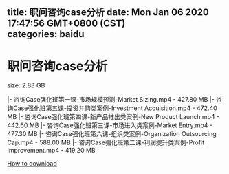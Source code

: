 
title: 职问咨询case分析
date: Mon Jan 06 2020 17:47:56 GMT+0800 (CST)    
categories: baidu
---

# 职问咨询case分析
size: 2.83 GB
 
 
|- 咨询Case强化班第一课-市场规模预测-Market Sizing.mp4 - 427.80 MB
|- 咨询Case强化班第五课-投资并购类案例-Investment Acquisition.mp4 - 472.40 MB
|- 咨询Case强化班第四课-新产品推出类案例-New Product Launch.mp4 - 442.60 MB
|- 咨询Case强化班第三课-市场进入类案例-Market Entry.mp4 - 477.30 MB
|- 咨询Case强化班第六课-组织类案例-Organization Outsourcing Cap.mp4 - 588.00 MB
|- 咨询Case强化班第二课-利润提升类案例-Profit Improvement.mp4 - 419.20 MB

[How to download](https://bpcam.bemobtrk.com/go/2ceec3aa-1ca2-46d6-b9ff-aaa5c184517c?jno=1232)